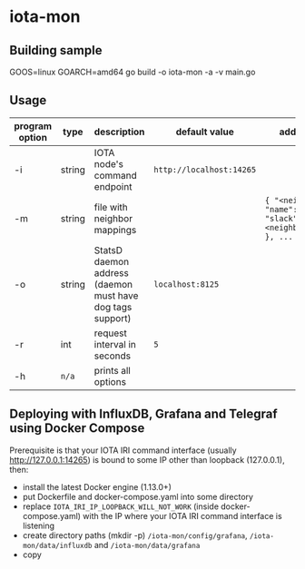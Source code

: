 # iota-mon

## Building sample

GOOS=linux GOARCH=amd64 go build -o iota-mon -a -v main.go

## Usage

program option | type | description | default value | additional description
-------------- | ---- | ----------- | ------------- | ----------------------
-i | string | IOTA node's command endpoint | `http://localhost:14265`
-m | string | file with neighbor mappings || `{ "<neighbor1_address>": { "name": "<neighbor1_name>", "slack": "<neighbor1_slack_username>" }, ... }`
-o | string | StatsD daemon address (daemon must have dog tags support) | `localhost:8125`
-r | int | request interval in seconds | `5`
-h | `n/a` | prints all options

## Deploying with InfluxDB, Grafana and Telegraf using Docker Compose

Prerequisite is that your IOTA IRI command interface (usually http://127.0.0.1:14265) is bound to some IP other than loopback (127.0.0.1), then:  
- install the latest Docker engine (1.13.0+) 
- put Dockerfile and docker-compose.yaml into some directory
- replace `IOTA_IRI_IP_LOOPBACK_WILL_NOT_WORK` (inside docker-compose.yaml) with the IP where your IOTA IRI command interface is listening
- create directory paths (mkdir -p) `/iota-mon/config/grafana`, `/iota-mon/data/influxdb` and `/iota-mon/data/grafana`
- copy 
